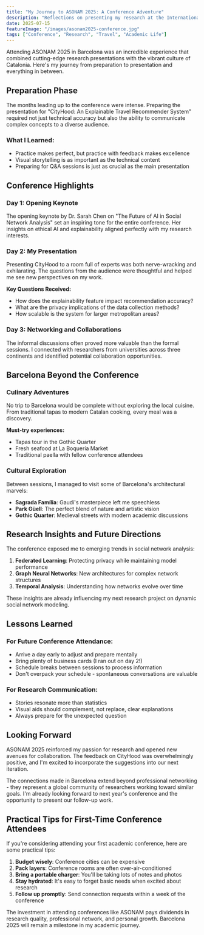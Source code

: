 ```yaml
---
title: "My Journey to ASONAM 2025: A Conference Adventure"
description: "Reflections on presenting my research at the International Conference on Advances in Social Networks Analysis and Mining in Barcelona."
date: 2025-07-15
featureImage: "/images/asonam2025-conference.jpg"
tags: ["Conference", "Research", "Travel", "Academic Life"]
---
```


Attending ASONAM 2025 in Barcelona was an incredible experience that combined cutting-edge research presentations with the vibrant culture of Catalonia. Here's my journey from preparation to presentation and everything in between.

## Preparation Phase

The months leading up to the conference were intense. Preparing the presentation for "CityHood: An Explainable Travel Recommender System" required not just technical accuracy but also the ability to communicate complex concepts to a diverse audience.

### What I Learned:

- Practice makes perfect, but practice with feedback makes excellence
- Visual storytelling is as important as the technical content
- Preparing for Q&A sessions is just as crucial as the main presentation

## Conference Highlights

### Day 1: Opening Keynote

The opening keynote by Dr. Sarah Chen on "The Future of AI in Social Network Analysis" set an inspiring tone for the entire conference. Her insights on ethical AI and explainability aligned perfectly with my research interests.

### Day 2: My Presentation

Presenting CityHood to a room full of experts was both nerve-wracking and exhilarating. The questions from the audience were thoughtful and helped me see new perspectives on my work.

**Key Questions Received:**

- How does the explainability feature impact recommendation accuracy?
- What are the privacy implications of the data collection methods?
- How scalable is the system for larger metropolitan areas?

### Day 3: Networking and Collaborations

The informal discussions often proved more valuable than the formal sessions. I connected with researchers from universities across three continents and identified potential collaboration opportunities.

## Barcelona Beyond the Conference

### Culinary Adventures

No trip to Barcelona would be complete without exploring the local cuisine. From traditional tapas to modern Catalan cooking, every meal was a discovery.

**Must-try experiences:**

- Tapas tour in the Gothic Quarter
- Fresh seafood at La Boquería Market
- Traditional paella with fellow conference attendees

### Cultural Exploration

Between sessions, I managed to visit some of Barcelona's architectural marvels:

- **Sagrada Família**: Gaudí's masterpiece left me speechless
- **Park Güell**: The perfect blend of nature and artistic vision
- **Gothic Quarter**: Medieval streets with modern academic discussions

## Research Insights and Future Directions

The conference exposed me to emerging trends in social network analysis:

1. **Federated Learning**: Protecting privacy while maintaining model performance
2. **Graph Neural Networks**: New architectures for complex network structures
3. **Temporal Analysis**: Understanding how networks evolve over time

These insights are already influencing my next research project on dynamic social network modeling.

## Lessons Learned

### For Future Conference Attendance:

- Arrive a day early to adjust and prepare mentally
- Bring plenty of business cards (I ran out on day 2!)
- Schedule breaks between sessions to process information
- Don't overpack your schedule - spontaneous conversations are valuable

### For Research Communication:

- Stories resonate more than statistics
- Visual aids should complement, not replace, clear explanations
- Always prepare for the unexpected question

## Looking Forward

ASONAM 2025 reinforced my passion for research and opened new avenues for collaboration. The feedback on CityHood was overwhelmingly positive, and I'm excited to incorporate the suggestions into our next iteration.

The connections made in Barcelona extend beyond professional networking - they represent a global community of researchers working toward similar goals. I'm already looking forward to next year's conference and the opportunity to present our follow-up work.

## Practical Tips for First-Time Conference Attendees

If you're considering attending your first academic conference, here are some practical tips:

1. **Budget wisely**: Conference cities can be expensive
2. **Pack layers**: Conference rooms are often over-air-conditioned
3. **Bring a portable charger**: You'll be taking lots of notes and photos
4. **Stay hydrated**: It's easy to forget basic needs when excited about research
5. **Follow up promptly**: Send connection requests within a week of the conference

The investment in attending conferences like ASONAM pays dividends in research quality, professional network, and personal growth. Barcelona 2025 will remain a milestone in my academic journey.
